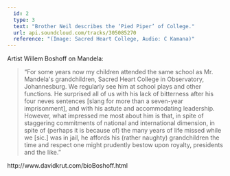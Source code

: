 ```yaml
---
  id: 2
  type: 3
  text: "Brother Neil describes the ‘Pied Piper’ of College."
  url: api.soundcloud.com/tracks/305085270
  reference: "(Image: Sacred Heart College, Audio: C Kamana)"
---
```

Artist Willem Boshoff on Mandela:
> “For some years now my children attended the same school as Mr. Mandela's grandchildren, Sacred Heart College in Observatory, Johannesburg. We regularly see him at school plays and other functions. He surprised all of us with his lack of bitterness after his four neves sentences [slang for more than a seven-year imprisonment], and with his astute and accommodating leadership. However, what impressed me most about him is that, in spite of staggering commitments of national and international dimension, in spite of (perhaps it is because of) the many years of life missed while we [sic.] was in jail, he affords his (rather naughty) grandchildren the time and respect one might prudently bestow upon royalty, presidents and the like.”                                                    
<footer>http://www.davidkrut.com/bioBoshoff.html </footer>

  